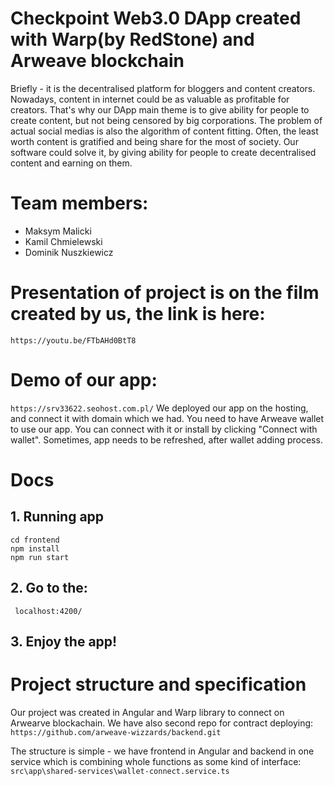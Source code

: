 # Checkpoint Web3.0 DApp created with Warp(by RedStone) and Arweave blockchain

Briefly - it is the decentralised platform for bloggers and content creators. Nowadays, content in internet could be as valuable as profitable for creators. That's why our DApp main theme is to give ability for people to create content, but not being censored by big corporations. The problem of actual social medias is also the algorithm of content fitting. Often, the least worth content is gratified and being share for the most of society. Our software could solve it, by giving ability for people to create decentralised content and earning on them.

# Team members:

- Maksym Malicki
- Kamil Chmielewski
- Dominik Nuszkiewicz

# Presentation of project is on the film created by us, the link is here:
```https://youtu.be/FTbAHd0BtT8```

# Demo of our app:
``` https://srv33622.seohost.com.pl/ ```
We deployed our app on the hosting, and connect it with domain which we had.
You need to have Arweave wallet to use our app. You can connect with it or install by clicking "Connect with wallet". 
Sometimes, app needs to be refreshed, after wallet adding process.

# Docs

## 1. Running app
```git clone https://github.com/arweave-wizzards/frontend.git
cd frontend
npm install 
npm run start
```
## 2. Go to the:
``` localhost:4200/```

## 3. Enjoy the app!

# Project structure and specification

Our project was created in Angular and Warp library to connect on Arwearve blockachain. We have also second repo for contract deploying:
```https://github.com/arweave-wizzards/backend.git```

The structure is simple - we have frontend in Angular and backend in one service which is combining whole functions as some kind of interface: 
```src\app\shared-services\wallet-connect.service.ts```



